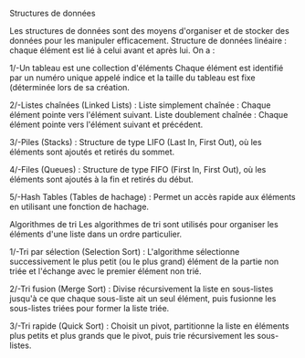 Structures de données

Les structures de données sont des moyens d'organiser et de stocker des données pour les manipuler efficacement.
Structure de données linéaire : chaque élément est lié à celui avant et après lui.
On a : 

1/-Un tableau est une collection d'éléments Chaque élément est identifié par un numéro unique appelé indice et 
la taille du tableau est fixe (déterminée lors de sa création.

2/-Listes chaînées (Linked Lists) :
Liste simplement chaînée : Chaque élément pointe vers l'élément suivant.
Liste doublement chaînée : Chaque élément pointe vers l'élément suivant et précédent.

3/-Piles (Stacks) : Structure de type LIFO (Last In, First Out), où les éléments sont ajoutés et retirés du sommet.

4/-Files (Queues) : Structure de type FIFO (First In, First Out), où les éléments sont ajoutés à la fin et retirés du début.

5/-Hash Tables (Tables de hachage) : Permet un accès rapide aux éléments en utilisant une fonction de hachage.

Algorithmes de tri
Les algorithmes de tri sont utilisés pour organiser les éléments d'une liste dans un ordre particulier.

1/-Tri par sélection (Selection Sort) :
L'algorithme sélectionne successivement le plus petit (ou le plus grand) élément de la partie non triée et l'échange avec le premier élément non trié.

2/-Tri fusion (Merge Sort) :
Divise récursivement la liste en sous-listes jusqu'à ce que chaque sous-liste ait un seul élément, puis fusionne les sous-listes triées pour former la liste triée.

3/-Tri rapide (Quick Sort) :
Choisit un pivot, partitionne la liste en éléments plus petits et plus grands que le pivot, puis trie récursivement les sous-listes.

